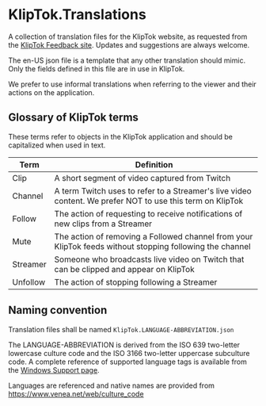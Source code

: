 # KlipTok.Translations
A collection of translation files for the KlipTok website, as requested from the [KlipTok Feedback site](https://feedback.kliptok.com/posts/6/localization).  Updates and suggestions are always welcome.

The en-US json file is a template that any other translation should mimic. Only the fields defined in this file are in use in KlipTok.

We prefer to use informal translations when referring to the viewer and their actions on the application.

## Glossary of KlipTok terms

These terms refer to objects in the KlipTok application and should be capitalized when used in text.

| Term | Definition |
| -- | -- |
| Clip | A short segment of video captured from Twitch |
| Channel | A term Twitch uses to refer to a Streamer's live video content.  We prefer NOT to use this term on KlipTok |
| Follow | The action of requesting to receive notifications of new clips from a Streamer |
| Mute | The action of removing a Followed channel from your KlipTok feeds without stopping following the channel |
| Streamer | Someone who broadcasts live video on Twitch that can be clipped and appear on KlipTok |
| Unfollow | The action of stopping following a Streamer |


## Naming convention

Translation files shall be named `KlipTok.LANGUAGE-ABBREVIATION.json`

The LANGUAGE-ABBREVIATION is derived from the ISO 639 two-letter lowercase culture code and the ISO 3166 two-letter uppercase subculture code.  A complete reference of supported language tags is available from the [Windows Support page](https://docs.microsoft.com/openspecs/windows_protocols/ms-lcid/a9eac961-e77d-41a6-90a5-ce1a8b0cdb9c).

Languages are referenced and native names are provided from https://www.venea.net/web/culture_code

